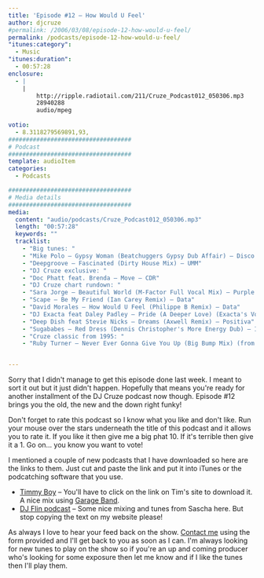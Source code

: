 ```yaml
---
title: 'Episode #12 – How Would U Feel'
author: djcruze
#permalink: /2006/03/08/episode-12-how-would-u-feel/
permalink: /podcasts/episode-12-how-would-u-feel/
"itunes:category":
  - Music
"itunes:duration":
  - 00:57:28
enclosure:
  - |
    |
        http://ripple.radiotail.com/211/Cruze_Podcast012_050306.mp3
        28940288
        audio/mpeg
        
votio:
  - 8.3118279569891,93,
###################################
# Podcast
###################################
template: audioItem
categories:
  - Podcasts

###################################
# Media details
###################################
media:
  content: "audio/podcasts/Cruze_Podcast012_050306.mp3"
  length: "00:57:28"
  keywords: ""
  tracklist:
    - "Big tunes: "
    - "Mike Polo – Gypsy Woman (Beatchuggers Gypsy Dub Affair) – Disco:Wax"
    - "Deepgroove – Fascinated (Dirty House Mix) – UMM"
    - "DJ Cruze exclusive: "
    - "Doc Phatt feat. Brenda – Move – CDR"
    - "DJ Cruze chart rundown: "
    - "Sara Jorge – Beautiful World (M-Factor Full Vocal Mix) – Purple City"
    - "Scape – Be My Friend (Ian Carey Remix) – Data"
    - "David Morales – How Would U Feel (Philippe B Remix) – Data"
    - "DJ Exacta feat Daley Padley – Pride (A Deeper Love) (Exacta's Vocal Mix) – Compulsive"
    - "Deep Dish feat Stevie Nicks – Dreams (Axwell Remix) – Positiva"
    - "Sugababes – Red Dress (Dennis Christopher's More Energy Dub) – Island"
    - "Cruze classic from 1995: "
    - "Ruby Turner – Never Ever Gonna Give You Up (Big Bump Mix) (from the Club Diamonds EP) – Wired Recordings"


---
```

Sorry that I didn't manage to get this episode done last week. I meant to sort it out but it just didn't happen. Hopefully that means you're ready for another installment of the DJ Cruze podcast now though. Episode #12 brings you the old, the new and the down right funky!


Don't forget to rate this podcast so I know what you like and don't like. Run your mouse over the stars underneath the title of this podcast and it allows you to rate it. If you like it then give me a big phat 10. If it's terrible then give it a 1. Go on&#8230; you know you want to vote!

I mentioned a couple of new podcasts that I have downloaded so here are the links to them. Just cut and paste the link and put it into iTunes or the podcatching software that you use.

  * [Timmy Boy][23] – You'll have to click on the link on Tim's site to download it. A nice mix using [Garage Band][24].
  * [DJ Flin podcast][25] – Some nice mixing and tunes from Sascha here. But stop copying the text on my website please! 

As always I love to hear your feed back on the show. [Contact me][26] using the form provided and I'll get back to you as soon as I can. I'm always looking for new tunes to play on the show so if you're an up and coming producer who's looking for some exposure then let me know and if I like the tunes then I'll play them.

 [1]: http://ripple.radiotail.com/211/Cruze_Podcast012_050306.mp3
 [2]: http://www.djcruze.co.uk/cms/podcasts/feed/rss2
 [3]: http://www.beatchuggers.dk/
 [4]: http://www.discowax.com/
 [5]: http://www.deepgrooveworld.com/
 [6]: http://www.ummrecords.com/
 [7]: http://docphatt.com/
 [8]: http://www.discogs.com/artist/Sara+Jorge/
 [9]: http://www.discogs.com/artist/M+Factor/
 [10]: http://www.purplecitymusic.com/
 [11]: http://www.ian45carey.com/
 [12]: http://www.ministryofsound.com/
 [13]: http://www.defmix.com/
 [14]: http://www.djphilippeb.com/
 [15]: http://www.deepdish.com/
 [16]: http://www.nicksfix.com/
 [17]: http://www.axwell.nu/
 [18]: http://www.positivarecords.com/
 [19]: http://www.sugababes.com/
 [20]: http://www.spinninrecords.nl/
 [21]: http://www.islandrecords.co.uk/
 [22]: http://www.discogs.com/release/306967
 [23]: http://web.mac.com/timrandall1/iWeb/Site/Podcast/Podcast.html
 [24]: http://www.apple.com/ilife/garageband/
 [25]: http://www.the-one-and-only.co.uk/podcast/?feed=rss2
 [26]: http://www.djcruze.co.uk/cms/contact/